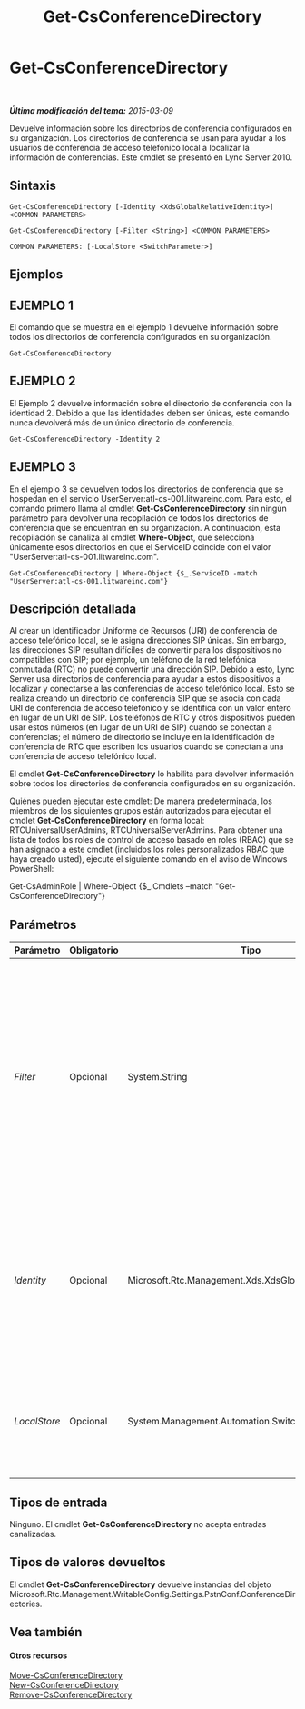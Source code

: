 ﻿---
title: Get-CsConferenceDirectory
TOCTitle: Get-CsConferenceDirectory
ms:assetid: 2b7927ab-c6b3-42ce-9c27-9825cd47fd77
ms:mtpsurl: https://technet.microsoft.com/es-es/library/Gg425771(v=OCS.15)
ms:contentKeyID: 48274775
ms.date: 01/07/2017
mtps_version: v=OCS.15
ms.translationtype: HT
---

# Get-CsConferenceDirectory

 

_**Última modificación del tema:** 2015-03-09_

Devuelve información sobre los directorios de conferencia configurados en su organización. Los directorios de conferencia se usan para ayudar a los usuarios de conferencia de acceso telefónico local a localizar la información de conferencias. Este cmdlet se presentó en Lync Server 2010.

## Sintaxis

    Get-CsConferenceDirectory [-Identity <XdsGlobalRelativeIdentity>] <COMMON PARAMETERS>

    Get-CsConferenceDirectory [-Filter <String>] <COMMON PARAMETERS>

    COMMON PARAMETERS: [-LocalStore <SwitchParameter>]

## Ejemplos

## EJEMPLO 1

El comando que se muestra en el ejemplo 1 devuelve información sobre todos los directorios de conferencia configurados en su organización.

    Get-CsConferenceDirectory

## EJEMPLO 2

El Ejemplo 2 devuelve información sobre el directorio de conferencia con la identidad 2. Debido a que las identidades deben ser únicas, este comando nunca devolverá más de un único directorio de conferencia.

    Get-CsConferenceDirectory -Identity 2

## EJEMPLO 3

En el ejemplo 3 se devuelven todos los directorios de conferencia que se hospedan en el servicio UserServer:atl-cs-001.litwareinc.com. Para esto, el comando primero llama al cmdlet **Get-CsConferenceDirectory** sin ningún parámetro para devolver una recopilación de todos los directorios de conferencia que se encuentran en su organización. A continuación, esta recopilación se canaliza al cmdlet **Where-Object**, que selecciona únicamente esos directorios en que el ServiceID coincide con el valor "UserServer:atl-cs-001.litwareinc.com".

    Get-CsConferenceDirectory | Where-Object {$_.ServiceID -match "UserServer:atl-cs-001.litwareinc.com"}

## Descripción detallada

Al crear un Identificador Uniforme de Recursos (URI) de conferencia de acceso telefónico local, se le asigna direcciones SIP únicas. Sin embargo, las direcciones SIP resultan difíciles de convertir para los dispositivos no compatibles con SIP; por ejemplo, un teléfono de la red telefónica conmutada (RTC) no puede convertir una dirección SIP. Debido a esto, Lync Server usa directorios de conferencia para ayudar a estos dispositivos a localizar y conectarse a las conferencias de acceso telefónico local. Esto se realiza creando un directorio de conferencia SIP que se asocia con cada URI de conferencia de acceso telefónico y se identifica con un valor entero en lugar de un URI de SIP. Los teléfonos de RTC y otros dispositivos pueden usar estos números (en lugar de un URI de SIP) cuando se conectan a conferencias; el número de directorio se incluye en la identificación de conferencia de RTC que escriben los usuarios cuando se conectan a una conferencia de acceso telefónico local.

El cmdlet **Get-CsConferenceDirectory** lo habilita para devolver información sobre todos los directorios de conferencia configurados en su organización.

Quiénes pueden ejecutar este cmdlet: De manera predeterminada, los miembros de los siguientes grupos están autorizados para ejecutar el cmdlet **Get-CsConferenceDirectory** en forma local: RTCUniversalUserAdmins, RTCUniversalServerAdmins. Para obtener una lista de todos los roles de control de acceso basado en roles (RBAC) que se han asignado a este cmdlet (incluidos los roles personalizados RBAC que haya creado usted), ejecute el siguiente comando en el aviso de Windows PowerShell:

Get-CsAdminRole | Where-Object {$\_.Cmdlets –match "Get-CsConferenceDirectory"}

## Parámetros


<table>
<colgroup>
<col style="width: 25%" />
<col style="width: 25%" />
<col style="width: 25%" />
<col style="width: 25%" />
</colgroup>
<thead>
<tr class="header">
<th>Parámetro</th>
<th>Obligatorio</th>
<th>Tipo</th>
<th>Descripción</th>
</tr>
</thead>
<tbody>
<tr class="odd">
<td><p><em>Filter</em></p></td>
<td><p>Opcional</p></td>
<td><p>System.String</p></td>
<td><p>Le permite usar comodines para especificar la identidad del directorio de conferencia (o directorios) que deben recuperarse. Debido a que las identidades de directorio son numéricas, este parámetro puede ser de valor mínimo. Sin embargo, esta sintaxis devolverá todos los directorios de conferencia que tengan una identidad que comience con el número 3: -Filter &quot;3*&quot;.</p>
<p></p></td>
</tr>
<tr class="even">
<td><p><em>Identity</em></p></td>
<td><p>Opcional</p></td>
<td><p>Microsoft.Rtc.Management.Xds.XdsGlobalRelativeIdentity</p></td>
<td><p>Identificador numérico (por ejemplo, 7) del directorio de conferencia que debe devolverse. Si este parámetro se omite, el cmdlet <strong>Get-CsConferenceDirectory</strong> devuelve información sobre todos los directorios de conferencia en uso en la organización.</p></td>
</tr>
<tr class="odd">
<td><p><em>LocalStore</em></p></td>
<td><p>Opcional</p></td>
<td><p>System.Management.Automation.SwitchParameter</p></td>
<td><p>Recupera los datos del directorio de conferencias de la réplica local de Almacén de administración central, en lugar del propio Almacén de administración central.</p></td>
</tr>
</tbody>
</table>


## Tipos de entrada

Ninguno. El cmdlet **Get-CsConferenceDirectory** no acepta entradas canalizadas.

## Tipos de valores devueltos

El cmdlet **Get-CsConferenceDirectory** devuelve instancias del objeto Microsoft.Rtc.Management.WritableConfig.Settings.PstnConf.ConferenceDirectories.

## Vea también

#### Otros recursos

[Move-CsConferenceDirectory](move-csconferencedirectory.md)  
[New-CsConferenceDirectory](new-csconferencedirectory.md)  
[Remove-CsConferenceDirectory](remove-csconferencedirectory.md)

